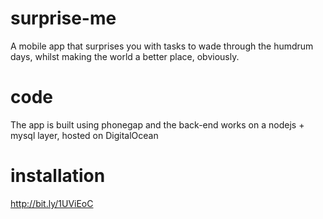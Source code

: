 # surprise-me

A mobile app that surprises you with tasks to wade through the humdrum days, whilst making the world a better place, obviously.

# code

The app is built using phonegap and the back-end works on a nodejs + mysql layer, hosted on DigitalOcean

# installation

http://bit.ly/1UViEoC

